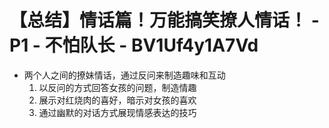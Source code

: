 # 【总结】情话篇！万能搞笑撩人情话！ - P1 - 不怕队长 - BV1Uf4y1A7Vd

-   两个人之间的撩妹情话，通过反问来制造趣味和互动
    1.  以反问的方式回答女孩的问题，制造情趣
    2.  展示对红烧肉的喜好，暗示对女孩的喜欢
    3.  通过幽默的对话方式展现情感表达的技巧